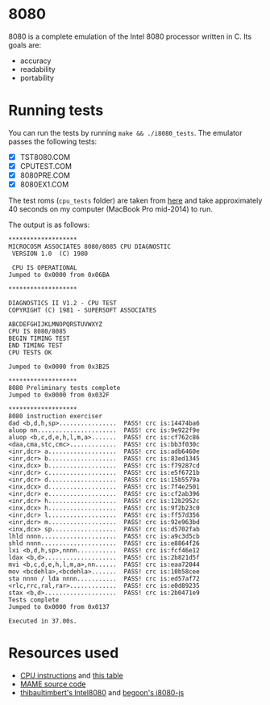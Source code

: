 # 8080

8080 is a complete emulation of the Intel 8080 processor written in C. Its goals are:

- accuracy
- readability
- portability

# Running tests

You can run the tests by running `make && ./i8080_tests`. The emulator passes the following tests:

- [x] TST8080.COM
- [x] CPUTEST.COM
- [x] 8080PRE.COM
- [x] 8080EX1.COM

The test roms (`cpu_tests` folder) are taken from [here](http://altairclone.com/downloads/cpu_tests/) and take approximately 40 seconds on my computer (MacBook Pro mid-2014) to run.

The output is as follows:

```
*******************
MICROCOSM ASSOCIATES 8080/8085 CPU DIAGNOSTIC
 VERSION 1.0  (C) 1980

 CPU IS OPERATIONAL
Jumped to 0x0000 from 0x06BA

*******************

DIAGNOSTICS II V1.2 - CPU TEST
COPYRIGHT (C) 1981 - SUPERSOFT ASSOCIATES

ABCDEFGHIJKLMNOPQRSTUVWXYZ
CPU IS 8080/8085
BEGIN TIMING TEST
END TIMING TEST
CPU TESTS OK

Jumped to 0x0000 from 0x3B25

*******************
8080 Preliminary tests complete
Jumped to 0x0000 from 0x032F

*******************
8080 instruction exerciser
dad <b,d,h,sp>................  PASS! crc is:14474ba6
aluop nn......................  PASS! crc is:9e922f9e
aluop <b,c,d,e,h,l,m,a>.......  PASS! crc is:cf762c86
<daa,cma,stc,cmc>.............  PASS! crc is:bb3f030c
<inr,dcr> a...................  PASS! crc is:adb6460e
<inr,dcr> b...................  PASS! crc is:83ed1345
<inx,dcx> b...................  PASS! crc is:f79287cd
<inr,dcr> c...................  PASS! crc is:e5f6721b
<inr,dcr> d...................  PASS! crc is:15b5579a
<inx,dcx> d...................  PASS! crc is:7f4e2501
<inr,dcr> e...................  PASS! crc is:cf2ab396
<inr,dcr> h...................  PASS! crc is:12b2952c
<inx,dcx> h...................  PASS! crc is:9f2b23c0
<inr,dcr> l...................  PASS! crc is:ff57d356
<inr,dcr> m...................  PASS! crc is:92e963bd
<inx,dcx> sp..................  PASS! crc is:d5702fab
lhld nnnn.....................  PASS! crc is:a9c3d5cb
shld nnnn.....................  PASS! crc is:e8864f26
lxi <b,d,h,sp>,nnnn...........  PASS! crc is:fcf46e12
ldax <b,d>....................  PASS! crc is:2b821d5f
mvi <b,c,d,e,h,l,m,a>,nn......  PASS! crc is:eaa72044
mov <bcdehla>,<bcdehla>.......  PASS! crc is:10b58cee
sta nnnn / lda nnnn...........  PASS! crc is:ed57af72
<rlc,rrc,ral,rar>.............  PASS! crc is:e0d89235
stax <b,d>....................  PASS! crc is:2b0471e9
Tests complete
Jumped to 0x0000 from 0x0137

Executed in 37.00s.
```

# Resources used

- [CPU instructions](http://nemesis.lonestar.org/computers/tandy/software/apps/m4/qd/opcodes.html) and [this table](http://www.pastraiser.com/cpu/i8080/i8080_opcodes.html)
- [MAME source code](https://github.com/mamedev/mame/blob/6c0fdfc5257ca20555fbc527203710d5af5401d1/src/devices/cpu/i8085/i8085.cpp)
- [thibaultimbert's Intel8080](https://github.com/thibaultimbert/Intel8080/blob/master/8080.js) and [begoon's i8080-js](https://github.com/begoon/i8080-js)
